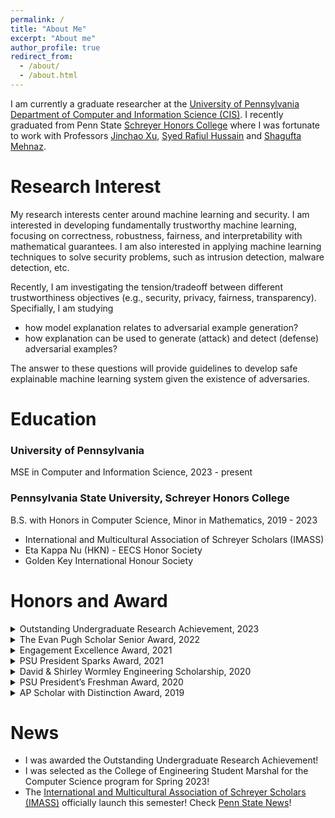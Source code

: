 ```yaml
---
permalink: /
title: "About Me"
excerpt: "About me"
author_profile: true
redirect_from: 
  - /about/
  - /about.html
---
```


I am currently a graduate researcher at the [University of Pennsylvania][UPenn] [Department of Computer and Information Science (CIS)][UPenn CIS]. I recently graduated from Penn State [Schreyer Honors College][SHC] where I was fortunate to work with Professors [Jinchao Xu][Jinchao Xu], [Syed Rafiul Hussain][Syed Rafiul Hussain] and [Shagufta Mehnaz][Shagufta Mehnaz].



# Research Interest
My research interests center around machine learning and security. I am interested in developing fundamentally trustworthy machine learning, focusing on correctness, robustness, fairness, and interpretability with mathematical guarantees. I am also interested in applying machine learning techniques to solve security problems, such as intrusion detection, malware detection, etc.

Recently, I am investigating the tension/tradeoff between different trustworthiness objectives (e.g., security, privacy, fairness, transparency). Specifially, I am studying

- how model explanation relates to adversarial example generation?
- how explanation can be used to generate (attack) and detect (defense) adversarial examples?

The answer to these questions will provide guidelines to develop safe explainable machine learning system given the existence of adversaries.

# Education

### University of Pennsylvania

MSE in Computer and Information Science, 2023 - present

### Pennsylvania State University, Schreyer Honors College

B.S. with Honors in Computer Science, Minor in Mathematics, 2019 - 2023

- International and Multicultural Association of Schreyer Scholars (IMASS)
- Eta Kappa Nu (HKN) - EECS Honor Society
- Golden Key International Honour Society



# Honors and Award 


<details>
  <summary> Outstanding Undergraduate Research Achievement, 2023 </summary>
  This award recognizes an undergraduate researcher that has made an impact in their group and field. 
</details>

<details>
  <summary> The Evan Pugh Scholar Senior Award, 2022 </summary>
  The Evan Pugh scholars are those juniors and seniors who are in the upper 0.5 percent of their respective classes and have completed at least 48 graded Penn State credits at the end of the fall semester of the academic year in which the award is given.
</details>

<details>
  <summary> Engagement Excellence Award, 2021 </summary>
  For Outstanding Demonstration of Personal Growth, Professional Readiness, and/or Community Impact from an Engaged Learning Experience.
</details>

<details>
  <summary> PSU President Sparks Award, 2021 </summary>
  This award is presented annually to those undergraduate degree candidates who have earned a 4.0 (A) cumulative grade-point average based on at least 36 graded Penn State credits completed by the end of the fall semester of the academic year in which the award is given.
</details>

<details>
  <summary> David & Shirley Wormley Engineering Scholarship, 2020 </summary>
  Awarded to undergraduate students in the College of Engineering who are working in research groups.
</details>


<details>
  <summary> PSU President’s Freshman Award, 2020 </summary>
  This award is presented annually to undergraduate degree candidates and degree-seeking provisional students who have earned a 4.0 (A) cumulative grade-point average based on at least 12 graded Penn State credits completed during their first semester of admission.
</details>


<details>
  <summary> AP Scholar with Distinction Award, 2019 </summary>
  Granted to students who receive an average score of at least 3.5 on all AP Exams taken, and scores of 3 or higher on five or more of these exams.
</details>



# News
- I was awarded the Outstanding Undergraduate Research Achievement!
- I was selected as the College of Engineering Student Marshal for the Computer Science program for Spring 2023!
- The [International and Multicultural Association of Schreyer Scholars (IMASS)][IMASS] officially launch this semester! Check [Penn State News][IMASS News]!




[Link References]: #

[UPenn]: https://www.upenn.edu/
[UPenn CIS]: https://www.cis.upenn.edu/
[PSU]: https://www.psu.edu/
[SHC]: https://www.shc.psu.edu/
[Jinchao Xu]: https://www.personal.psu.edu/jxx1/
[Syed Rafiul Hussain]: https://syed-rafiul-hussain.github.io/
[Shagufta Mehnaz]: https://smehnaz.github.io/
[IMASS]: https://sites.psu.edu/psuimass/
[IMASS News]: https://www.psu.edu/news/schreyer-honors-college/story/new-student-organization-supports-multicultural-schreyer-scholars/
